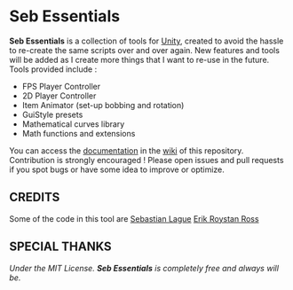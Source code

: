 # Seb Essentials

**Seb Essentials** is a collection of tools for [Unity](https://unity.com), created to avoid the hassle to re-create the same scripts over and over again. New features and tools will be added as I create more things that I want to re-use in the future.
Tools provided include :
- FPS Player Controller
- 2D Player Controller
- Item Animator (set-up bobbing and rotation)
- GuiStyle presets
- Mathematical curves library
- Math functions and extensions

You can access the [documentation](https://github.com/Glaas/SebEssentials/wiki) in the [wiki](https://github.com/Glaas/SebEssentials/wiki) of this repository.
Contribution is strongly encouraged ! Please open issues and pull requests if you spot bugs or have some idea to improve or optimize.

## CREDITS
Some of the code in this tool are 
[Sebastian Lague](https://www.youtube.com/channel/UCmtyQOKKmrMVaKuRXz02jbQ)
[Erik Roystan Ross](https://www.roystan.net)

## SPECIAL THANKS


*Under the MIT License.*
***Seb Essentials** is completely free and always will be.*
